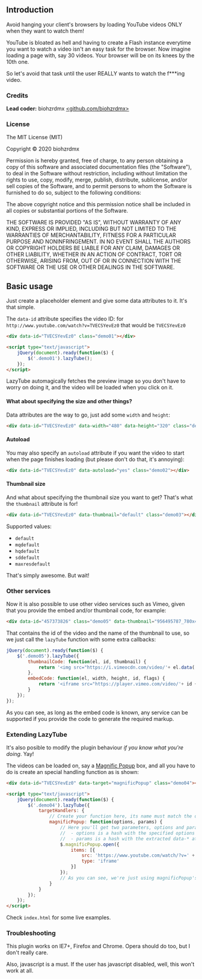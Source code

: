 ## Introduction ##

Avoid hanging your client's browsers by loading YouTube videos ONLY when they want to watch them!

YouTube is bloated as hell and having to create a Flash instance everytime you want to watch a video isn't an easy task for the browser. Now imagine loading a page with, say 30 videos. Your browser will be on its knees by the 10th one.

So let's avoid that task until the user REALLY wants to watch the f***ing video.

### Credits ###

**Lead coder:** biohzrdmx [&lt;github.com/biohzrdmx&gt;](http://github.com/biohzrdmx)

### License ###

The MIT License (MIT)

Copyright &copy; 2020 biohzrdmx

Permission is hereby granted, free of charge, to any person obtaining a copy of this software and associated documentation files (the "Software"), to deal in the Software without restriction, including without limitation the rights to use, copy, modify, merge, publish, distribute, sublicense, and/or sell copies of the Software, and to permit persons to whom the Software is furnished to do so, subject to the following conditions:

The above copyright notice and this permission notice shall be included in all copies or substantial portions of the Software.

THE SOFTWARE IS PROVIDED "AS IS", WITHOUT WARRANTY OF ANY KIND, EXPRESS OR IMPLIED, INCLUDING BUT NOT LIMITED TO THE WARRANTIES OF MERCHANTABILITY, FITNESS FOR A PARTICULAR PURPOSE AND NONINFRINGEMENT. IN NO EVENT SHALL THE AUTHORS OR COPYRIGHT HOLDERS BE LIABLE FOR ANY CLAIM, DAMAGES OR OTHER LIABILITY, WHETHER IN AN ACTION OF CONTRACT, TORT OR OTHERWISE, ARISING FROM, OUT OF OR IN CONNECTION WITH THE SOFTWARE OR THE USE OR OTHER DEALINGS IN THE SOFTWARE.

## Basic usage ##

Just create a placeholder element and give some data attributes to it. It's that simple.

The `data-id` attribute specifies the video ID: for `http://www.youtube.com/watch?v=TVECSYevEz0` that would be `TVECSYevEz0`

```html
<div data-id="TVECSYevEz0" class="demo01"></div>

<script type="text/javascript">
    jQuery(document).ready(function($) {
        $('.demo01').lazyTube();
    });
</script>
```

LazyTube automagically fetches the preview image so you don't have to worry on doing it, and the video will be loaded when you click on it.

#### What about specifying the size and other things? ####

Data attributes are the way to go, just add some `width` and `height`:

```html
<div data-id="TVECSYevEz0" data-width="480" data-height="320" class="demo02"></div>
```

#### Autoload ####

You may also specify an `autoload` attribute if you want the video to start when the page finishes loading (but please don't do that, it's annoying):

```html
<div data-id="TVECSYevEz0" data-autoload="yes" class="demo02"></div>
```

#### Thumbnail size ####

And what about specifying the thumbnail size you want to get? That's what the `thumbnail` attribute is for!

```html
<div data-id="TVECSYevEz0" data-thumbnail="default" class="demo03"></div>
```

Supported values:

- `default`
- `mqdefault`
- `hqdefault`
- `sddefault`
- `maxresdefault`

That's simply awesome. But wait!

### Other services ###

Now it is also possible to use other video services such as Vimeo, given that you provide the embed and/or thumbnail code, for example:

```html
<div data-id="457373826" class="demo05" data-thumbnail="956495787_780x439"></div>
```

That contains the id of the video and the name of the thumbnail to use, so we just call the `lazyTube` function with some extra callbacks:

```javascript
jQuery(document).ready(function($) {
	$('.demo05').lazyTube({
		thumbnailCode: function(el, id, thumbnail) {
			return '<img src="https://i.vimeocdn.com/video/'+ el.data('thumbnail') +'.jpg" alt="" />';
		},
		embedCode: function(el, width, height, id, flags) {
			return '<iframe src="https://player.vimeo.com/video/'+ id +'?title=0&byline=0&portrait=0" width="'+ width +'" height="'+ height +'" frameborder="0" allow="autoplay; fullscreen" allowfullscreen></iframe>'
		}
	});
});
```

As you can see, as long as the embed code is known, any service can be supported if you provide the code to generate the required markup.

### Extending LazyTube ###

It's also posible to modify the plugin behaviour *if you know what you're doing*. Yay!

The videos can be loaded on, say a [Magnific Popup](http://dimsemenov.com/plugins/magnific-popup/) box, and all you have to do is create an special handling function as is shown:

```html
<div data-id="TVECSYevEz0" data-target="magnificPopup" class="demo04"></div>

<script type="text/javascript">
    jQuery(document).ready(function($) {
        $('.demo04').lazyTube({
            targetHandlers: {
                // Create your function here, its name must match the data-target attribute
                magnificPopup: function(options, params) {
                    // Here you'll get two parameters, options and params:
                    //  - options is a hash with the specified options for the .lazyTube call
                    //  - params is a hash with the extracted data-* attributes (such as width, height, autoplay, etc.)
                    $.magnificPopup.open({
                        items: [{
                            src: 'https://www.youtube.com/watch/?v=' + params.id,
                            type: 'iframe'
                        }]
                    });
                    // As you can see, we're just using magnificPopup's API to launch the video
                }
            }
        });
    });
</script>
```

Check `index.html` for some live examples.

### Troubleshooting ###

This plugin works on IE7+, Firefox and Chrome. Opera should do too, but I don't really care.

Also, javascript is a must. If the user has javascript disabled, well, this won't work at all.